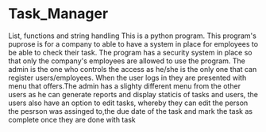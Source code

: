 # Task_Manager
List, functions and string handling This is a python program. This program's puprose is for a company to able to have a system in place for employees to be able to check their task. The program has a security system in place so that only the company's employees are allowed to use the program. The admin is the one who controls the access as he/she is the only one that can register users/employees. When the user logs in they are presented with menu that offers.The admin has a slighty different menu from the other users as he can generate reports and display staticis of tasks and users, the users also have an option to edit tasks, whereby they can edit the person the pesrson was assinged to,the due date of the task and mark the task as complete once they are done with task
